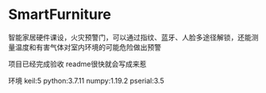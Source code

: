 # SmartFurniture
智能家居硬件课设，火灾预警门，可以通过指纹、蓝牙、人脸多途径解锁，还能测量温度和有害气体对室内环境的可能危险做出预警

项目已经完成验收
readme很快就会写成来惹

环境
keil:5
python:3.7.11
numpy:1.19.2
pserial:3.5
